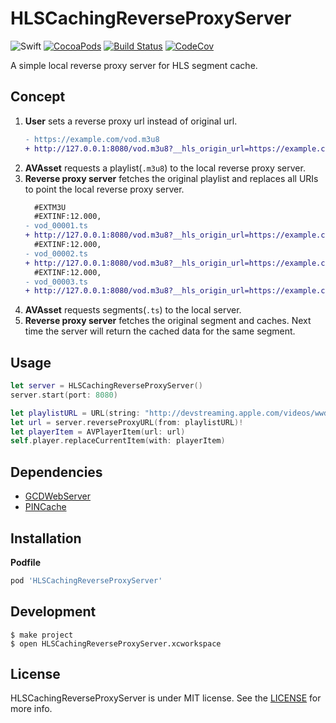 # HLSCachingReverseProxyServer

![Swift](https://img.shields.io/badge/Swift-5.1-orange.svg)
[![CocoaPods](http://img.shields.io/cocoapods/v/HLSCachingReverseProxyServer.svg)](https://cocoapods.org/pods/HLSCachingReverseProxyServer)
[![Build Status](https://github.com/StyleShare/HLSCachingReverseProxyServer/workflows/CI/badge.svg)](https://github.com/StyleShare/HLSCachingReverseProxyServer/actions)
[![CodeCov](https://img.shields.io/codecov/c/github/StyleShare/HLSCachingReverseProxyServer.svg)](https://codecov.io/gh/StyleShare/HLSCachingReverseProxyServer)

A simple local reverse proxy server for HLS segment cache.

## Concept

1. **User** sets a reverse proxy url instead of original url.
    ```diff
    - https://example.com/vod.m3u8
    + http://127.0.0.1:8080/vod.m3u8?__hls_origin_url=https://example.com/vod.m3u8
    ```
2. **AVAsset** requests a playlist(`.m3u8`) to the local reverse proxy server.
3. **Reverse proxy server** fetches the original playlist and replaces all URIs to point the local reverse proxy server.
    ```diff
      #EXTM3U
      #EXTINF:12.000,
    - vod_00001.ts
    + http://127.0.0.1:8080/vod.m3u8?__hls_origin_url=https://example.com/vod_00001.ts
      #EXTINF:12.000,
    - vod_00002.ts
    + http://127.0.0.1:8080/vod.m3u8?__hls_origin_url=https://example.com/vod_00002.ts
      #EXTINF:12.000,
    - vod_00003.ts
    + http://127.0.0.1:8080/vod.m3u8?__hls_origin_url=https://example.com/vod_00003.ts
    ```
4. **AVAsset** requests segments(`.ts`) to the local server.
5. **Reverse proxy server** fetches the original segment and caches. Next time the server will return the cached data for the same segment.

## Usage

```swift
let server = HLSCachingReverseProxyServer()
server.start(port: 8080)

let playlistURL = URL(string: "http://devstreaming.apple.com/videos/wwdc/2016/102w0bsn0ge83qfv7za/102/0640/0640.m3u8")!
let url = server.reverseProxyURL(from: playlistURL)!
let playerItem = AVPlayerItem(url: url)
self.player.replaceCurrentItem(with: playerItem)
```

## Dependencies

* [GCDWebServer](https://github.com/swisspol/GCDWebServer)
* [PINCache](https://github.com/pinterest/PINCache)

## Installation

**Podfile**

```ruby
pod 'HLSCachingReverseProxyServer'
```

## Development

```console
$ make project
$ open HLSCachingReverseProxyServer.xcworkspace
```

## License

HLSCachingReverseProxyServer is under MIT license. See the [LICENSE](LICENSE) for more info.
